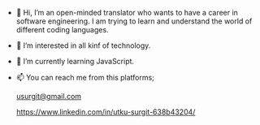 - 👋 Hi, I’m an open-minded translator who wants to have a career in software engineering. I am trying to learn and understand the world of different coding languages. 
- 👀 I’m interested in all kinf of technology. 
- 🌱 I’m currently learning JavaScript.
- 📫 You can reach me from this platforms;
 
  usurgit@gmail.com
 
  https://www.linkedin.com/in/utku-surgit-638b43204/

<!---
utkusrgt/utkusrgt is a ✨ special ✨ repository because its `README.md` (this file) appears on your GitHub profile.
You can click the Preview link to take a look at your changes.
--->
